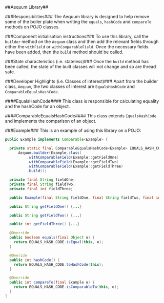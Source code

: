 ##Aequum Library##

###Responsibilities###
The Aequum library is designed to help remove some of the boiler plate when
writing the `equals`, `hashCode` and `compareTo` methods on POJO classes.

###Component initialisation instructions###
To use this library, call the `builder` method on the `Aequum` class and then
add the relevant fields through either the `withField` or `withComparableField`.
Once the necessary fields have been added, then the `build` method should be
called.

###State characteristics (i.e. stateless)###
Once the `build` method has been called, the state of the built classes will not
change and so are thread safe.

###Developer Highlights (i.e. Classes of interest)###
Apart from the builder class, `Aequum`, the two classes of interest are
`EqualsHashCode` and `ComparableEqualsHashCode`.

####EqualsHashCode####
This class is responsible for calculating equality and the hashCode for an
object.

####ComparableEqualsHashCode####
This class extends `EqualsHashCode` and implements the comparison of an object.

###Example###
This is an example of using this library on a POJO:

````java
public Example implements Comparable<Example> {

  private static final ComparableEqualsHashCode<Example> EQUALS_HASH_CODE =
      Aequum.builder(Example.class)
          .withComparableField(Example::getFieldOne)
          .withComparableField(Example::getFieldTwo)
          .withComparableField(Example::getFieldThree)
          .build();

  private final String fieldOne;
  private final String fieldTwo;
  private final int fieldThree;

  public Example(final String fieldOne, final String fieldTwo, final int fieldThree) {...}

  public String getFieldOne() {...}

  public String getFieldTwo() {...}

  public int getFieldThree() {...}

  @Override
  public boolean equals(final Object o) {
    return EQUALS_HASH_CODE.isEqual(this, o);
  }

  @Overide
  public int hashCode() {
    return EQUALS_HASH_CODE.toHashCode(this);
  }

  @Override
  public int compareTo(final Example o) {
    return EQUALS_HASH_CODE.isComparableTo(this, o);
  }
}
````
